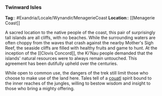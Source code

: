 ### Twinward Isles
**Tag**:: #Exandria/Locale/Wynandir/MenagerieCoast
**Location**:: [[Menagerie Coast]]

A sacred location to the native people of the coast, this pair of surprisingly tall islands are all cliffs, with no beaches. While the surrounding waters are often choppy from the waves that crash against the nearby Mother's Sigh Reef, the seaside cliffs are filled with healthy fruits and game to hunt. At the inception of the [[Clovis Concord]], the Ki'Nau people demanded that the islands' natural resources were to always remain untouched. This agreement has been dutifully upheld over the centuries.

While open to common use, the dangers of the trek still limit those who choose to make use of the land here. Tales tell of a [couatl](https://www.dndbeyond.com/monsters/couatl) spirit bound to the inner reaches of the jungles, willing to bestow wisdom and insight to those who bring a mighty offering.